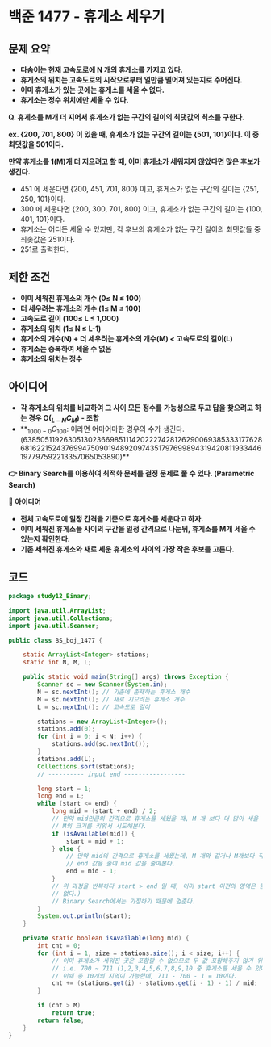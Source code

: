 # 백준 1477 - 휴게소 세우기

## **문제 요약** 

- **다솜이는 현재 고속도로에 N 개의 휴게소를 가지고 있다.**
- **휴게소의 위치는 고속도로의 시작으로부터 얼만큼 떨어져 있는지로 주어진다.**
- **이미 휴게소가 있는 곳에는 휴게소를 세울 수 없다.**
- **휴게소는 정수 위치에만 세울 수 있다.**

**Q. 휴게소를 M개 더 지어서 휴게소가 없는 구간의 길이의 최댓값의 최소를 구한다.**

**ex. {200, 701, 800} 이 있을 때, 휴게소가 없는 구간의 길이는 {501, 101}이다. 이 중 최댓값을 501이다.**

**만약 휴게소를 1(M)개 더 지으려고 할 때, 이미 휴게소가 세워지지 않았다면 많은 후보가 생긴다.**

- 451 에 세운다면 {200, 451, 701, 800} 이고, 휴게소가 없는 구간의 길이는 {251, 250, 101}이다.
- 300 에 세운다면 {200, 300, 701, 800} 이고, 휴게소가 없는 구간의 길이는 {100, 401, 101}이다.
- 휴게소는 어디든 세울 수 있지만, 각 후보의 휴게소가 없는 구간 길이의 최댓값들 중 최솟값은 251이다.
- 251로 출력한다.

## **제한 조건**

- **이미 세워진 휴게소의 개수 (0≤ N ≤ 100)**
- **더 세우려는 휴게소의 개수 (1≤ M ≤ 100)**
- **고속도로 길이 (100≤ L ≤ 1,000)**
- **휴게소의 위치 (1≤ N ≤ L-1)**
- **휴게소의 개수(N) + 더 세우려는 휴게소의 개수(M) < 고속도로의 길이(L)**
- **휴게소는 중복하여 세울 수 없음**
- **휴게소의 위치는 정수**

## **아이디어**

- **각 휴게소의 위치를 비교하여 그 사이 모든 정수를 가능성으로 두고 답을 찾으려고 하는 경우 O($_{L-N}C_{M}$) - 조합**
- $**_{1000-0}C_{100}$: 이라면 어마어마한 경우의 수가 생긴다. (63850511926305130236698511142022274281262900693853331776286816221524376994750901948920974351797699894319420811933446197797592213357065053890)**

**👉 Binary Search를 이용하여 최적화 문제를 결정 문제로 풀 수 있다. (Parametric Search)**

**💭 아이디어**

- **전체 고속도로에 일정 간격을 기준으로 휴게소를 세운다고 하자.**
- **이미 세워진 휴게소들 사이의 구간을 일정 간격으로 나눈뒤, 휴게소를 M개 세울 수 있는지 확인한다.**
- **기존 세워진 휴게소와 새로 세운 휴게소의 사이의 가장 작은 후보를 고른다.**

## **코드**
```java
package study12_Binary;

import java.util.ArrayList;
import java.util.Collections;
import java.util.Scanner;

public class BS_boj_1477 {

	static ArrayList<Integer> stations;
	static int N, M, L;

	public static void main(String[] args) throws Exception {
		Scanner sc = new Scanner(System.in);
		N = sc.nextInt(); // 기존에 존재하는 휴게소 개수
		M = sc.nextInt(); // 새로 지으려는 휴게소 개수
		L = sc.nextInt(); // 고속도로 길이

		stations = new ArrayList<Integer>();
		stations.add(0);
		for (int i = 0; i < N; i++) {
			stations.add(sc.nextInt());
		}
		stations.add(L);
		Collections.sort(stations);
		// ---------- input end -----------------

		long start = 1;
		long end = L;
		while (start <= end) {
			long mid = (start + end) / 2;
			// 만약 mid만큼의 간격으로 휴게소를 세웠을 때, M 개 보다 더 많이 세울 수 있으면
			// M의 크기를 키워서 시도해본다.
			if (isAvailable(mid)) {
				start = mid + 1;
			} else {
				// 만약 mid의 간격으로 휴게소를 세웠는데, M 개와 같거나 M개보다 작게 세울 수 있었다면
				// end 값을 줄여 mid 값을 줄여본다.
				end = mid - 1;
			}
			// 위 과정을 반복하다 start > end 일 때, 이미 start 이전의 영역은 탐색이 불필요하다고 (신경안쓴 값을 다시 신경쓸 필요가
			// 없다.)
			// Binary Search에서는 가정하기 때문에 멈춘다.
		}
		System.out.println(start);
	}

	private static boolean isAvailable(long mid) {
		int cnt = 0;
		for (int i = 1, size = stations.size(); i < size; i++) {
			// 이미 휴게소가 세워진 곳은 포함할 수 없으므로 두 값 포함해주지 않기 위해 1을 뺀다.
			// i.e. 700 ~ 711 (1,2,3,4,5,6,7,8,9,10 중 휴게소를 세울 수 있다.)
			// 이때 총 10개의 지역이 가능한데, 711 - 700 - 1 = 10이다.
			cnt += (stations.get(i) - stations.get(i - 1) - 1) / mid;
		}

		if (cnt > M)
			return true;
		return false;
	}
}

```
